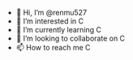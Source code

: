 - 👋 Hi, I’m @renmu527
- 👀 I’m interested in C
- 🌱 I’m currently learning C
- 💞️ I’m looking to collaborate on C
- 📫 How to reach me C

<!---
renmu527/renmu527 is a ✨ special ✨ repository because its `README.md` (this file) appears on your GitHub profile.
You can click the Preview link to take a look at your changes.
--->
